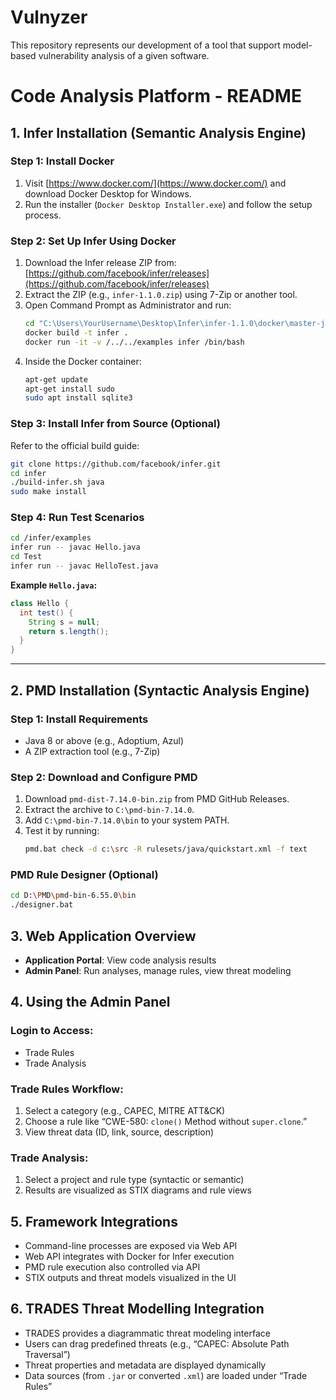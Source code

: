 # Vulnyzer
This repository represents our development of a tool that support model-based vulnerability analysis of a given software.

# Code Analysis Platform - README

## 1. Infer Installation (Semantic Analysis Engine)

### Step 1: Install Docker
1. Visit [https://www.docker.com/](https://www.docker.com/) and download Docker Desktop for Windows.
2. Run the installer (`Docker Desktop Installer.exe`) and follow the setup process.

### Step 2: Set Up Infer Using Docker
1. Download the Infer release ZIP from: [https://github.com/facebook/infer/releases](https://github.com/facebook/infer/releases)
2. Extract the ZIP (e.g., `infer-1.1.0.zip`) using 7-Zip or another tool.
3. Open Command Prompt as Administrator and run:
   ```bash
   cd "C:\Users\YourUsername\Desktop\Infer\infer-1.1.0\docker\master-java"
   docker build -t infer .
   docker run -it -v /../../examples infer /bin/bash
   ```
4. Inside the Docker container:
   ```bash
   apt-get update
   apt-get install sudo
   sudo apt install sqlite3
   ```

### Step 3: Install Infer from Source (Optional)
Refer to the official build guide:
```bash
git clone https://github.com/facebook/infer.git
cd infer
./build-infer.sh java
sudo make install
```

### Step 4: Run Test Scenarios
```bash
cd /infer/examples
infer run -- javac Hello.java
cd Test
infer run -- javac HelloTest.java
```

**Example `Hello.java`:**
```java
class Hello {
  int test() {
    String s = null;
    return s.length();
  }
}
```

---

## 2. PMD Installation (Syntactic Analysis Engine)

### Step 1: Install Requirements
- Java 8 or above (e.g., Adoptium, Azul)
- A ZIP extraction tool (e.g., 7-Zip)

### Step 2: Download and Configure PMD
1. Download `pmd-dist-7.14.0-bin.zip` from PMD GitHub Releases.
2. Extract the archive to `C:\pmd-bin-7.14.0`.
3. Add `C:\pmd-bin-7.14.0\bin` to your system PATH.
4. Test it by running:
   ```bash
   pmd.bat check -d c:\src -R rulesets/java/quickstart.xml -f text
   ```

### PMD Rule Designer (Optional)
```bash
cd D:\PMD\pmd-bin-6.55.0\bin
./designer.bat
```

## 3. Web Application Overview

- **Application Portal**: View code analysis results
- **Admin Panel**: Run analyses, manage rules, view threat modeling

## 4. Using the Admin Panel

### Login to Access:
- Trade Rules
- Trade Analysis

### Trade Rules Workflow:
1. Select a category (e.g., CAPEC, MITRE ATT&CK)
2. Choose a rule like “CWE-580: `clone()` Method without `super.clone`.”
3. View threat data (ID, link, source, description)

### Trade Analysis:
1. Select a project and rule type (syntactic or semantic)
2. Results are visualized as STIX diagrams and rule views
   

## 5. Framework Integrations

- Command-line processes are exposed via Web API
- Web API integrates with Docker for Infer execution
- PMD rule execution also controlled via API
- STIX outputs and threat models visualized in the UI


## 6. TRADES Threat Modelling Integration

- TRADES provides a diagrammatic threat modeling interface
- Users can drag predefined threats (e.g., “CAPEC: Absolute Path Traversal”)
- Threat properties and metadata are displayed dynamically
- Data sources (from `.jar` or converted `.xml`) are loaded under “Trade Rules”

